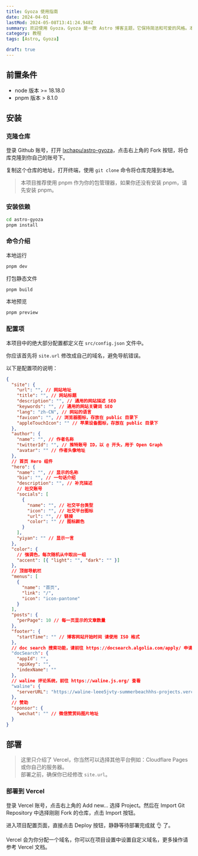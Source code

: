 ```yaml
---
title: Gyoza 使用指南
date: 2024-04-01
lastMod: 2024-05-08T13:41:24.948Z
summary: 欢迎使用 Gyoza，Gyoza 是一款 Astro 博客主题，它保持简洁和可爱的风格。本篇文章将会介绍如何使用并部署 Gyoza。
category: 教程
tags: [Astro, Gyoza]

draft: true
---
```


## 前置条件

- node 版本 >= 18.18.0
- pnpm 版本 > 8.1.0

## 安装

### 克隆仓库

登录 Github 账号，打开 [lxchapu/astro-gyoza](https://github.com/lxchapu/astro-gyoza)，点击右上角的 Fork 按钮，将仓库克隆到你自己的账号下。

复制这个仓库的地址，打开终端，使用 `git clone` 命令将仓库克隆到本地。

> 本项目推荐使用 pnpm 作为你的包管理器，如果你还没有安装 pnpm，请先安装 pnpm。

### 安装依赖

```sh
cd astro-gyoza
pnpm install
```

### 命令介绍

本地运行

```sh
pnpm dev
```

打包静态文件

```sh
pnpm build
```

本地预览

```sh
pnpm preview
```

### 配置项

本项目中的绝大部分配置都定义在 `src/config.json` 文件中。

你应该首先将 `site.url` 修改成自己的域名，避免导航错误。

以下是配置项的说明：

```json
{
  "site": {
    "url": "", // 网站地址
    "title": "", // 网站标题
    "description": "", // 通用的网站描述 SEO
    "keywords": "", // 通用的网站关键词 SEO
    "lang": "zh-CN", // 网站的语言
    "favicon": "", // 浏览器图标，存放在 public 目录下
    "appleTouchIcon": "" // 苹果设备图标，存放在 public 目录下
  },
  "author": {
    "name": "", // 作者名称
    "twitterId": "", // 推特账号 ID，以 @ 开头，用于 Open Graph
    "avatar": "" // 作者头像地址
  },
  // 首页 Hero 组件
  "hero": {
    "name": "", // 显示的名称
    "bio": "", // 一句话介绍
    "description": "", // 补充描述
    // 社交账号
    "socials": [
      {
        "name": "", // 社交平台类型
        "icon": "", // 社交平台图标
        "url": "", // 链接
        "color": "" // 图标颜色
      }
    ],
    "yiyan": "" // 显示一言
  },
  "color": {
    // 强调色，每次随机从中取出一组
    "accent": [{ "light": "", "dark": "" }]
  },
  // 顶部导航栏
  "menus": [
    {
      "name": "首页",
      "link": "/",
      "icon": "icon-pantone"
    }
  ],
  "posts": {
    "perPage": 10 // 每一页显示的文章数量
  },
  "footer": {
    "startTime": "" // 博客网站开始时间 请使用 ISO 格式
  },
  // doc search 搜索功能，请前往 https://docsearch.algolia.com/apply/ 申请
  "docSearch": {
    "appId": "",
    "apiKey": "",
    "indexName": ""
  },
  // waline 评论系统，前往 https://waline.js.org/ 查看
  "waline": {
    "serverURL": "https://waline-leee5jvty-summerbeachhhs-projects.vercel.app/"
  },
  // 赞助
  "sponsor": {
    "wechat": "" // 微信赞赏码图片地址
  }
}
```

## 部署

> 这里只介绍了 Vercel，你当然可以选择其他平台例如：Cloudflare Pages 或你自己的服务器。  
> 部署之前，确保你已经修改 `site.url`。

### 部署到 Vercel

登录 Vercel 账号，点击右上角的 Add new... 选择 Project。然后在 Import Git Repository 中选择刚刚 Fork 的仓库，点击 Import 按钮。

进入项目配置页面，直接点击 Deploy 按钮，静静等待部署完成就 👌 了。

Vercel 会为你分配一个域名，你可以在项目设置中设置自定义域名，更多操作请参考 Vercel 文档。
